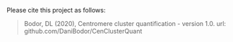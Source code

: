 Please cite this project as follows:

> Bodor, DL (2020),  Centromere cluster quantification - version 1.0. url: github.com/DaniBodor/CenClusterQuant

